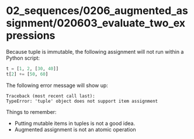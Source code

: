 # 02_sequences/0206_augmented_assignment/020603_evaluate_two_expressions

Because tuple is immutable, the following assignment will 
not run within a Python script:
```python
t = [1, 2, [30, 40]]
t[2] += [50, 60]
```

The following error message will show up:
```console
Traceback (most recent call last):
TypeError: 'tuple' object does not support item assignment
```

Things to remember:
- Putting mutable items in tuples is not a good idea.
- Augmented assignment is not an atomic operation

